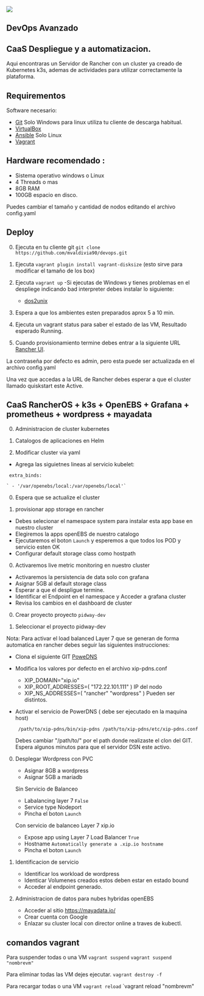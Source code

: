 ![](http://pidway.com/wp-content/uploads/2020/05/logosinfondo.png)


## DevOps Avanzado 
## CaaS Despliegue y a automatizacion.
 
Aqui encontraras un Servidor de Rancher con un cluster ya creado de Kubernetes k3s, ademas de actividades para utilizar correctamente la plataforma.

## Requirementos
 
 Software necesario:


- [Git](https://gitforwindows.org/)  Solo Windows para linux utiliza tu cliente de descarga habitual.
- [VirtualBox](https://www.virtualbox.org)
- [Ansible](https://www.ansible.com/) Solo Linux 
- [Vagrant](https://www.vagrantup.com)


## Hardware recomendado :

- Sistema operativo windows o Linux
- 4 Threads o mas
- 8GB RAM
- 100GB espacio en disco.

Puedes cambiar el tamaño y cantidad de nodos editando el archivo config.yaml


## Deploy

0. Ejecuta en tu cliente git  `git clone https://github.com/mvaldivia90/devops.git` 
0. Ejecuta   `vagrant plugin install vagrant-disksize` (esto sirve para modificar el tamaño de los box)
0. Ejecuta `vagrant up`
	-Si ejecutas de Windows y tienes problemas en el despliege indicando bad interpreter debes instalar lo siguiente:
	- [dos2unix](https://sourceforge.net/projects/dos2unix/)
0. Espera a que los ambientes esten preparados aprox 5 a 10 min.
0. Ejecuta un vagrant status para saber el estado de las VM, Resultado esperado Running.

0. Cuando provisionamiento termine debes entrar a la siguiente URL  [Rancher UI](http://172.22.101.101).

La contraseña por defecto es admin, pero esta puede ser actualizada en el archivo config.yaml

Una vez que accedas a la URL de Rancher debes esperar a que el cluster llamado quiskstart este Active.



##  CaaS RancherOS + k3s + OpenEBS + Grafana + prometheus + wordpress + mayadata

0. Administracion de cluster kubernetes

0. Catalogos de aplicaciones en Helm

0. Modificar cluster via yaml 
-  Agrega las siguietnes lineas al servicio kubelet:

  ` extra_binds:`
  
    ` - '/var/openebs/local:/var/openebs/local'`

0. Espera que se actualize el cluster 

0. provisionar app storage en rancher 
- Debes selecionar el namespace system para instalar esta app base en nuestro cluster
- Elegiremos  la apps openEBS de nuestro catalogo 
- Ejecutaremos el boton `Launch` y esperemos a que todos los POD y servicio esten OK
- Configurar default storage class como hostpath

0.  Activaremos live metric monitoring  en nuestro cluster  
- Activaremos la persistencia de data solo con grafana 
- Asignar 5GB al default storage class
- Esperar a que el despligue termine.
- Identificar el Endpoint en el namespace y Acceder a grafana cluster
- Revisa los cambios en el dashboard de cluster


0. Crear proyecto proyecto `pidway-dev`

0. Seleccionar el proyecto pidway-dev 

Nota: Para activar el load balanced Layer 7 que se generan de forma automatica en rancher debes seguir las siguientes    instrucciones:

   - Clona el siguiente GIT [PoweDNS](https://github.com/basecamp/xip-pdns) 
   - Modifica los valores por defecto en el archivo xip-pdns.conf 
     - XIP_DOMAIN="xip.io"
     - XIP_ROOT_ADDRESSES=( "172.22.101.111" )  IP del nodo
     - XIP_NS_ADDRESSES=( "rancher" "wordpress" )  Pueden ser distintos.
   - Activar el servicio de PowerDNS ( debe ser ejecutado en la maquina host)
   
     ` /path/to/xip-pdns/bin/xip-pdns /path/to/xip-pdns/etc/xip-pdns.conf`
     
     Debes cambiar "/path/to/" por el path donde realizaste el clon del GIT.
     Espera algunos minutos para que el servidor DSN este activo.
     
0. Desplegar Wordpress con PVC 
   -  Asignar 8GB a wordpress
   -  Asignar 5GB a mariadb
   
   Sin Servicio de Balanceo
   -  Labalancing layer 7 `False`
   -  Service type Nodeport
   -  Pincha el boton `Launch`
   
   Con servicio de balanceo Layer 7 xip.io
   -  Expose app using Layer 7 Load Balancer `True`
   -  Hostname `Automatically generate a .xip.io hostname`
   -  Pincha el boton `Launch`
  
     
0. Identificacion de servicio
   - Identificar los workload de wordpress
   - Identicar Volumenes creados estos deben estar en estado bound
   - Acceder al endpoint generado.

0. Administracion de datos para nubes hybridas openEBS
   - Acceder al sitio https://mayadata.io/
   - Crear cuenta con Google
   - Enlazar su cluster local  con director online a traves de kubectl.


## comandos vagrant
Para suspender todas o una VM `vagrant suspend` `vagrant suspend "nombrevm"`


Para eliminar todas las VM dejes ejecutar. `vagrant destroy -f`


Para recargar todas o una VM  `vagrant reload` `vagrant reload "nombrevm"

